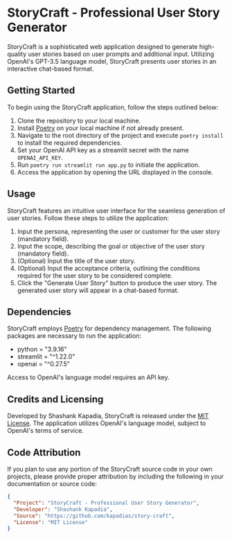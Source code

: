 # StoryCraft - Professional User Story Generator

StoryCraft is a sophisticated web application designed to generate high-quality user stories based on user prompts and 
additional input. Utilizing OpenAI's GPT-3.5 language model, StoryCraft presents user stories in an 
interactive chat-based format.

## Getting Started

To begin using the StoryCraft application, follow the steps outlined below:

1. Clone the repository to your local machine.
2. Install [Poetry](https://python-poetry.org/docs/#installation) on your local machine if not already present.
3. Navigate to the root directory of the project and execute `poetry install` to install the required dependencies.
4. Set your OpenAI API key as a streamlit secret with the name `OPENAI_API_KEY`.
5. Run `poetry run streamlit run app.py` to initiate the application.
6. Access the application by opening the URL displayed in the console.

## Usage

StoryCraft features an intuitive user interface for the seamless generation of user stories. Follow these steps to utilize the application:

1. Input the persona, representing the user or customer for the user story (mandatory field).
2. Input the scope, describing the goal or objective of the user story (mandatory field).
3. (Optional) Input the title of the user story.
4. (Optional) Input the acceptance criteria, outlining the conditions required for the user story to be considered complete.
5. Click the "Generate User Story" button to produce the user story. The generated user story will appear in a chat-based format.

## Dependencies

StoryCraft employs [Poetry](https://python-poetry.org/) for dependency management. 
The following packages are necessary to run the application:

- python = "3.9.16"
- streamlit = "^1.22.0"
- openai = "^0.27.5"

Access to OpenAI's language model requires an API key.

## Credits and Licensing

Developed by Shashank Kapadia, StoryCraft is released under the [MIT License](https://opensource.org/licenses/MIT). 
The application utilizes OpenAI's language model, subject to OpenAI's terms of service.

## Code Attribution

If you plan to use any portion of the StoryCraft source code in your own projects, please provide proper attribution by including the following in your documentation or source code:
````json
{
  "Project": "StoryCraft - Professional User Story Generator",
  "Developer": "Shashank Kapadia",
  "Source": "https://github.com/kapadias/story-craft",
  "License": "MIT License"
}
````
